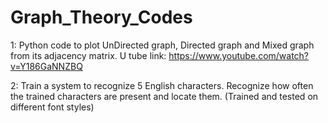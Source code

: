 # Graph_Theory_Codes

1: 
Python code to plot UnDirected graph, Directed graph and Mixed graph from its adjacency matrix.
U tube link:  https://www.youtube.com/watch?v=Y186GaNNZBQ

2:
Train a system to recognize 5 English characters. Recognize how often the trained characters are present and locate them.
(Trained and tested on different font styles)
